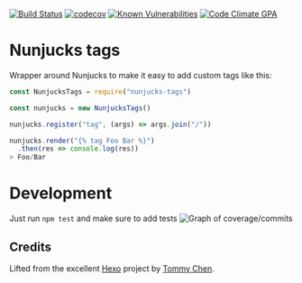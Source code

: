 [![Build Status](https://travis-ci.org/gaggle/nunchucks-tags.svg?branch=enable-travis)](https://travis-ci.org/gaggle/nunchucks-tags)
[![codecov](https://codecov.io/gh/gaggle/nunchucks-tags/branch/master/graph/badge.svg)](https://codecov.io/gh/gaggle/nunchucks-tags)
[![Known Vulnerabilities](https://snyk.io/test/github/gaggle/nunchucks-tags/badge.svg)](https://snyk.io/test/github/gaggle/nunchucks-tags)
[![Code Climate GPA](https://codeclimate.com/github/gaggle/nunjucks-tags/badges/gpa.svg)](https://codeclimate.com/github/gaggle/nunjucks-tags)

# Nunjucks tags
Wrapper around Nunjucks to make it easy to add custom tags like this:

```javascript
const NunjucksTags = require("nunjucks-tags")

const nunjucks = new NunjucksTags()

nunjucks.register("tag", (args) => args.join("/"))

nunjucks.render("{% tag Foo Bar %}")
  .then(res => console.log(res))
> Foo/Bar
```

# Development
Just run `npm test` and make sure to add tests 
![Graph of coverage/commits](https://codecov.io/gh/gaggle/nunchucks-tags/branch/master/graphs/commits.svg)

## Credits
Lifted from the excellent [Hexo] project by [Tommy Chen].

[Hexo]: https://hexo.io
[Tommy Chen]: https://github.com/tommy351
